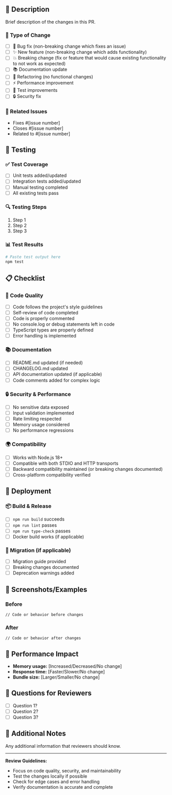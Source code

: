 ## 📝 Description

Brief description of the changes in this PR.

### 🎯 Type of Change

- [ ] 🐛 Bug fix (non-breaking change which fixes an issue)
- [ ] ✨ New feature (non-breaking change which adds functionality)
- [ ] 💥 Breaking change (fix or feature that would cause existing functionality to not work as expected)
- [ ] 📚 Documentation update
- [ ] 🔧 Refactoring (no functional changes)
- [ ] ⚡ Performance improvement
- [ ] 🧪 Test improvements
- [ ] 🔒 Security fix

### 🔗 Related Issues

- Fixes #[issue number]
- Closes #[issue number]
- Related to #[issue number]

## 🧪 Testing

### ✅ Test Coverage

- [ ] Unit tests added/updated
- [ ] Integration tests added/updated
- [ ] Manual testing completed
- [ ] All existing tests pass

### 🔍 Testing Steps

1. Step 1
2. Step 2
3. Step 3

### 📊 Test Results

```bash
# Paste test output here
npm test
```

## 📋 Checklist

### 🔧 Code Quality

- [ ] Code follows the project's style guidelines
- [ ] Self-review of code completed
- [ ] Code is properly commented
- [ ] No console.log or debug statements left in code
- [ ] TypeScript types are properly defined
- [ ] Error handling is implemented

### 📚 Documentation

- [ ] README.md updated (if needed)
- [ ] CHANGELOG.md updated
- [ ] API documentation updated (if applicable)
- [ ] Code comments added for complex logic

### 🔒 Security & Performance

- [ ] No sensitive data exposed
- [ ] Input validation implemented
- [ ] Rate limiting respected
- [ ] Memory usage considered
- [ ] No performance regressions

### 🌍 Compatibility

- [ ] Works with Node.js 18+
- [ ] Compatible with both STDIO and HTTP transports
- [ ] Backward compatibility maintained (or breaking changes documented)
- [ ] Cross-platform compatibility verified

## 🚀 Deployment

### 📦 Build & Release

- [ ] `npm run build` succeeds
- [ ] `npm run lint` passes
- [ ] `npm run type-check` passes
- [ ] Docker build works (if applicable)

### 🔄 Migration (if applicable)

- [ ] Migration guide provided
- [ ] Breaking changes documented
- [ ] Deprecation warnings added

## 📸 Screenshots/Examples

### Before
```
// Code or behavior before changes
```

### After
```
// Code or behavior after changes
```

## 🎯 Performance Impact

- **Memory usage:** [Increased/Decreased/No change]
- **Response time:** [Faster/Slower/No change]
- **Bundle size:** [Larger/Smaller/No change]

## 🤔 Questions for Reviewers

- [ ] Question 1?
- [ ] Question 2?
- [ ] Question 3?

## 📝 Additional Notes

Any additional information that reviewers should know.

---

**Review Guidelines:**
- Focus on code quality, security, and maintainability
- Test the changes locally if possible
- Check for edge cases and error handling
- Verify documentation is accurate and complete
